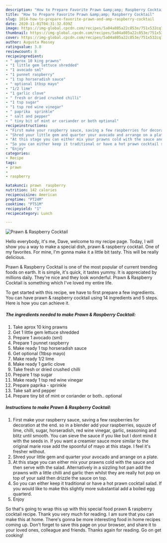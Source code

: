 ```yaml
---
description: "How to Prepare Favorite Prawn &amp;amp; Raspberry Cocktail"
title: "How to Prepare Favorite Prawn &amp;amp; Raspberry Cocktail"
slug: 1014-how-to-prepare-favorite-prawn-and-amp-raspberry-cocktail
date: 2020-11-01T04:31:32.039Z
image: https://img-global.cpcdn.com/recipes/5a04a805a22c853e/751x532cq70/prawn-raspberry-cocktail-recipe-main-photo.jpg
thumbnail: https://img-global.cpcdn.com/recipes/5a04a805a22c853e/751x532cq70/prawn-raspberry-cocktail-recipe-main-photo.jpg
cover: https://img-global.cpcdn.com/recipes/5a04a805a22c853e/751x532cq70/prawn-raspberry-cocktail-recipe-main-photo.jpg
author: Augusta Massey
ratingvalue: 3.8
reviewcount: 8
recipeingredient:
- " aprox 10 king prawns"
- "1 little gem lettuce shredded"
- "1 avocado sml"
- "1 punnet raspberry"
- "1 tsp horseradish sauce"
- " optional 1tbsp mayo"
- "1/2 lime"
- "1 garlic clove"
- " fresh or dried crushed chilli"
- "1 tsp sugar"
- "1 tsp red wine vinegar"
- " paprika  sprinkle"
- " salt and pepper"
- " tiny bit of mint or coriander or both optional"
recipeinstructions:
- "First make your raspberry sauce, saving a few raspberries for decoration at the end. so in a blender add your raspberries, squuze of lime, chilli, sugar, horseradish, red wine vinegar, garlic, seasoning and blitz until smooth. You can sieve the sauce if you like but I dont mind it with the seeds in. If you want a creamier sauce more similar to the original marie rose add the spoonful of mayo at this stage. I feel it&#39;s fresher without."
- "Shred your little gem and quarter your avocado and arrange on a plate."
- "At this stage you can either mix your prawns cold with the sauce and then serve with the salad. Alternatively in a sizzling hot pan add the prawns with a little chilli and garlic then whilst they are really hot pop on top of your sald then drizzle the sauce on top."
- "So you can either keep it traditional or have a hot prawn cocktail salad. If you would like to make this slightly more substantial add a boiled egg quarterd."
- "Enjoy"
categories:
- Recipe
tags:
- prawn
- 
- raspberry

katakunci: prawn  raspberry 
nutrition: 142 calories
recipecuisine: American
preptime: "PT24M"
cooktime: "PT51M"
recipeyield: "1"
recipecategory: Lunch

---
```



![Prawn &amp; Raspberry Cocktail](https://img-global.cpcdn.com/recipes/5a04a805a22c853e/751x532cq70/prawn-raspberry-cocktail-recipe-main-photo.jpg)

Hello everybody, it's me, Dave, welcome to my recipe page. Today, I will show you a way to make a special dish, prawn &amp; raspberry cocktail. One of my favorites. For mine, I'm gonna make it a little bit tasty. This will be really delicious.

Prawn &amp; Raspberry Cocktail is one of the most popular of current trending foods on earth. It is simple, it's quick, it tastes yummy. It is appreciated by millions daily. They're nice and they look wonderful. Prawn &amp; Raspberry Cocktail is something which I've loved my entire life.




To get started with this recipe, we have to first prepare a few ingredients. You can have prawn &amp; raspberry cocktail using 14 ingredients and 5 steps. Here is how you can achieve it.

<!--inarticleads1-->

##### The ingredients needed to make Prawn &amp; Raspberry Cocktail:

1. Take  aprox 10 king prawns
1. Get 1 little gem lettuce shredded
1. Prepare 1 avocado (sml)
1. Prepare 1 punnet raspberry
1. Make ready 1 tsp horseradish sauce
1. Get  optional (1tbsp mayo)
1. Make ready 1/2 lime
1. Make ready 1 garlic clove
1. Take  fresh or dried crushed chilli
1. Prepare 1 tsp sugar
1. Make ready 1 tsp red wine vinegar
1. Prepare  paprika - sprinkle
1. Take  salt and pepper
1. Prepare  tiny bit of mint or coriander or both.. optional




<!--inarticleads2-->

##### Instructions to make Prawn &amp; Raspberry Cocktail:

1. First make your raspberry sauce, saving a few raspberries for decoration at the end. so in a blender add your raspberries, squuze of lime, chilli, sugar, horseradish, red wine vinegar, garlic, seasoning and blitz until smooth. You can sieve the sauce if you like but I dont mind it with the seeds in. If you want a creamier sauce more similar to the original marie rose add the spoonful of mayo at this stage. I feel it&#39;s fresher without.
1. Shred your little gem and quarter your avocado and arrange on a plate.
1. At this stage you can either mix your prawns cold with the sauce and then serve with the salad. Alternatively in a sizzling hot pan add the prawns with a little chilli and garlic then whilst they are really hot pop on top of your sald then drizzle the sauce on top.
1. So you can either keep it traditional or have a hot prawn cocktail salad. If you would like to make this slightly more substantial add a boiled egg quarterd.
1. Enjoy




So that's going to wrap this up with this special food prawn &amp; raspberry cocktail recipe. Thank you very much for reading. I am sure that you can make this at home. There's gonna be more interesting food in home recipes coming up. Don't forget to save this page on your browser, and share it to your loved ones, colleague and friends. Thanks again for reading. Go on get cooking!

